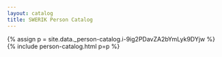 ```yaml
---
layout: catalog
title: SWERIK Person Catalog
---
```

{% assign p = site.data._person-catalog.i-9ig2PDavZA2bYmLyk9DYjw %}
{% include person-catalog.html p=p %}

